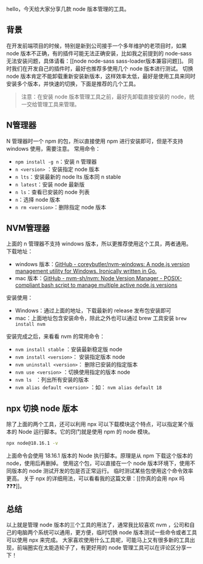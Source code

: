 hello，今天给大家分享几款 node 版本管理的工具。
## 背景
在开发前端项目的时候，特别是新到公司接手一个多年维护的老项目时，如果 node 版本不正确，有的插件可能无法正确安装，比如我之前提到的 node-sass 无法安装问题，具体请看：[[node node-sass sass-loader版本兼容问题]]。
同时我们在开发自己的插件时，最好也推荐多使用几个 node 版本进行测试。
切换 node 版本肯定不能卸载重新安装新版本，这样效率太低，最好是使用工具来同时安装多个版本，并快速的切换，下面是推荐的几个工具。

> 注意：在安装 node 版本管理工具之前，最好先卸载直接安装的 node，统一交给管理工具来管理。
## N管理器
N 管理器时一个 npm 的包，所以直接使用 npm 进行安装即可，但是不支持 windows 使用，需要注意。
常用命令：
- `npm install -g n`：安装 n 管理器
- `n <version>` ：安装指定 node 版本
- `n lts`：安装最新的 node lts 版本同 n stable
- `n latest`：安装 node 最新版
- `n ls`：查看已安装的 node 列表
- `n`：选择 node 版本
- `n rm <version>`：删除指定 node 版本

## NVM管理器
上面的 n 管理器不支持 windows 版本，所以更推荐使用这个工具，两者通用。
下载地址：
- windows 版本：[GitHub - coreybutler/nvm-windows: A node.js version management utility for Windows. Ironically written in Go.](https://github.com/coreybutler/nvm-windows)
- mac 版本：[GitHub - nvm-sh/nvm: Node Version Manager - POSIX-compliant bash script to manage multiple active node.js versions](https://github.com/nvm-sh/nvm)

安装使用：
- Windows：通过上面的地址，下载最新的 release 发布包安装即可
- mac：上面地址包含安装命令，除此之外也可以通过 brew 工具安装 `brew install nvm`

安装完成之后，来看看 nvm 的常用命令：
- `nvm install stable` ：安装最新稳定版 node
- `nvm install <version>`： 安装指定版本 node 
- `nvm uninstall <version>`： 删除已安装的指定版本
- `nvm use <version>` ：切换使用指定的版本 node
- `nvm ls ` ：列出所有安装的版本
- `nvm alias default <version>` ：如： `nvm alias default 18`

## npx 切换 node 版本
除了上面的两个工具，还可以利用 npx 可以下载模块这个特点，可以指定某个版本的 Node 运行脚本。它的窍门就是使用 npm 的 node 模块。
```bash
npx node@18.16.1 -v
```
上面命令会使用 18.16.1 版本的 Node 执行脚本。原理是从 npm 下载这个版本的 node，使用后再删掉。
使用这个包，可以直接在一个 node 版本环境下，使用不同版本的 node 测试开发的包是否正常运行。
临时测试某些包使用这个命令效率更高。
关于 npx 的详细用法，可以看看我的这篇文章：[[你真的会用 npx 吗❓❓❓]]。
## 总结
以上就是管理 node 版本的三个工具的用法了，通常我比较喜欢 nvm ，公司和自己的电脑两个系统可以通用，更方便，临时切换 node 版本测试一些命令或者工具可以使用 npx 来完成。
大家喜欢使用什么工具呢，可能马上又有很多新的工具出现，前端圈实在太能造轮子了，有更好用的 node 管理工具可以在评论区分享一下！